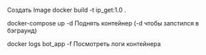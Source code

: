 Создать Image
docker build -t ip_get:1.0 . 

docker-compose up -d 
Поднять контейнер  (-d чтобы запстился в бэграунд)

docker logs bot_app -f
Посмотреть логи контейнера 